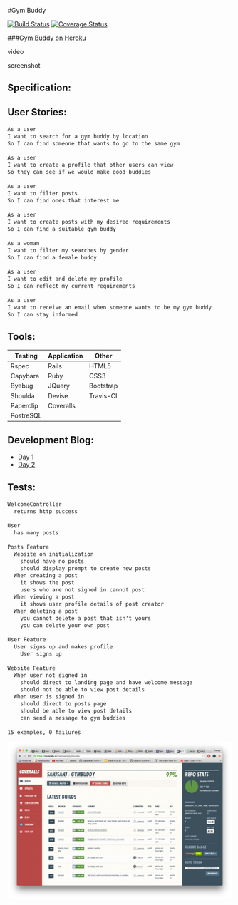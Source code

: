 #Gym Buddy

[![Build Status](https://travis-ci.org/sanjsanj/gymbuddy.svg)](https://travis-ci.org/sanjsanj/gymbuddy) [![Coverage Status](https://coveralls.io/repos/sanjsanj/gymbuddy/badge.svg?branch=master)](https://coveralls.io/r/sanjsanj/gymbuddy?branch=master)

###[Gym Buddy on Heroku](http://gympal.herokuapp.com)

video

screenshot

Specification:
--------------


User Stories:
-------------
```
As a user
I want to search for a gym buddy by location
So I can find someone that wants to go to the same gym

As a user
I want to create a profile that other users can view
So they can see if we would make good buddies

As a user
I want to filter posts
So I can find ones that interest me

As a user
I want to create posts with my desired requirements
So I can find a suitable gym buddy

As a woman
I want to filter my searches by gender
So I can find a female buddy

As a user
I want to edit and delete my profile
So I can reflect my current requirements

As a user
I want to receive an email when someone wants to be my gym buddy
So I can stay informed
```


Tools:
------

Testing | Application | Other
--- | --- | ---
Rspec | Rails | HTML5
Capybara | Ruby | CSS3
Byebug | JQuery | Bootstrap
Shoulda | Devise | Travis-CI
 | Paperclip | Coveralls
 | PostreSQL |

Development Blog:
-----------------

- [Day 1](http://sanjsanj.github.io/Week%209,%20Day%201/)
- [Day 2](http://sanjsanj.github.io/Week%209,%20Day%202/)


Tests:
------

```
WelcomeController
  returns http success

User
  has many posts

Posts Feature
  Website on initialization
    should have no posts
    should display prompt to create new posts
  When creating a post
    it shows the post
    users who are not signed in cannot post
  When viewing a post
    it shows user profile details of post creator
  When deleting a post
    you cannot delete a post that isn't yours
    you can delete your own post

User Feature
  User signs up and makes profile
    User signs up

Website Feature
  When user not signed in
    should direct to landing page and have welcome message
    should not be able to view post details
  When user is signed in
    should direct to posts page
    should be able to view post details
    can send a message to gym buddies

15 examples, 0 failures
```

![coveralls ss](https://github.com/sanjsanj/gymbuddy/blob/master/public/week9_gb_cc.png?raw=true)
